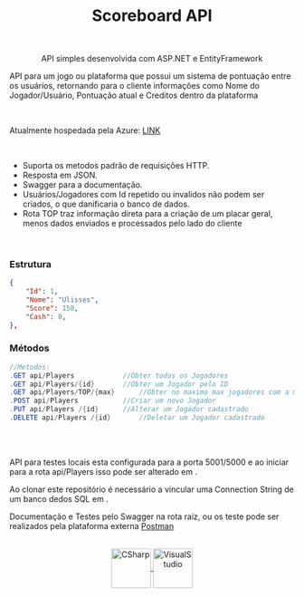 <h1 align="center">
  Scoreboard API
</h1>
<br>  
<div align="center">
 <p>API simples desenvolvida com ASP.NET e EntityFramework</p>
</div>
<div>
<p> API para um jogo ou plataforma que possui um sistema de pontuação entre os usuários, retornando para o cliente informações como Nome do Jogador/Usuário, Pontuação atual e Creditos dentro da plataforma</p>
<br>
<p> Atualmente hospedada pela Azure: <a href="https://ulissesplayerapi.azurewebsites.net/">LINK</a></p>
<br>
</div>
<div>
<ul>
<li>Suporta os metodos padrão de requisições HTTP.</li>
<li>Resposta em JSON.</li>
<li>Swagger para a documentação.</li>
<li>Usuários/Jogadores com Id repetido ou invalidos não podem ser criados, o que danificaria o banco de dados.</li>
<li>Rota TOP traz informação direta para a criação de um placar geral, menos dados enviados e processados pelo lado do cliente</li>
<ul>
<br>
</div>
<h3>Estrutura</h3> 
	
````json
{
	"Id": 1,
	"Nome": "Ulisses",
	"Score": 150,
	"Cash": 0,	
},
````

<h3>Métodos</h3> 

```C#
//Metodos:
.GET api/Players    		//Obter todos os Jogadores
.GET api/Players/{id}    	//Obter um Jogador pelo ID
.GET api/Players/TOP/{max}      //Obter no maximo max jogadores com a maior pontuação
.POST api/Players    		//Criar um novo Jogador
.PUT api/Players /{id}    	//Alterar um Jogador cadastrado
.DELETE api/Players /{id}   	//Deletar um Jogador cadastrado
```
<br>
<div>
<br>  
<p>API para testes locais esta configurada para a porta 5001/5000 e ao iniciar para a rota api/Players isso pode ser alterado em .</p>
<p>Ao clonar este repositório é necessário a vincular uma Connection String de um banco dedos SQL em .</p>
<p>Documentação e Testes pelo Swagger na rota raiz, ou os teste pode ser realizados pela plataforma externa <a href="https://www.postman.com/">Postman</a> </p>
</div>
<br>
<div align="center" style=" display: inline_block;"> 
 <a href="https://visualstudio.microsoft.com/pt-br/">
  <img align="center" alt="CSharp"  height="70" width="70"  src="https://icongr.am/devicon/csharp-original.svg?size=128&color=currentColor">
  <img align="center" alt="VisualStudio" height="70" width="70" src="https://icongr.am/devicon/visualstudio-plain.svg?size=128&color=currentColor">
    </a>
</div>
